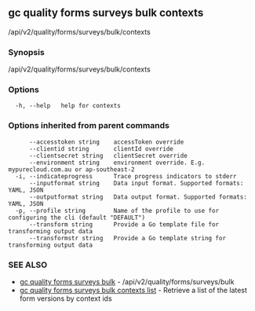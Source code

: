 ## gc quality forms surveys bulk contexts

/api/v2/quality/forms/surveys/bulk/contexts

### Synopsis

/api/v2/quality/forms/surveys/bulk/contexts

### Options

```
  -h, --help   help for contexts
```

### Options inherited from parent commands

```
      --accesstoken string    accessToken override
      --clientid string       clientId override
      --clientsecret string   clientSecret override
      --environment string    environment override. E.g. mypurecloud.com.au or ap-southeast-2
  -i, --indicateprogress      Trace progress indicators to stderr
      --inputformat string    Data input format. Supported formats: YAML, JSON
      --outputformat string   Data output format. Supported formats: YAML, JSON
  -p, --profile string        Name of the profile to use for configuring the cli (default "DEFAULT")
      --transform string      Provide a Go template file for transforming output data
      --transformstr string   Provide a Go template string for transforming output data
```

### SEE ALSO

* [gc quality forms surveys bulk](gc_quality_forms_surveys_bulk.html)	 - /api/v2/quality/forms/surveys/bulk
* [gc quality forms surveys bulk contexts list](gc_quality_forms_surveys_bulk_contexts_list.html)	 - Retrieve a list of the latest form versions by context ids


